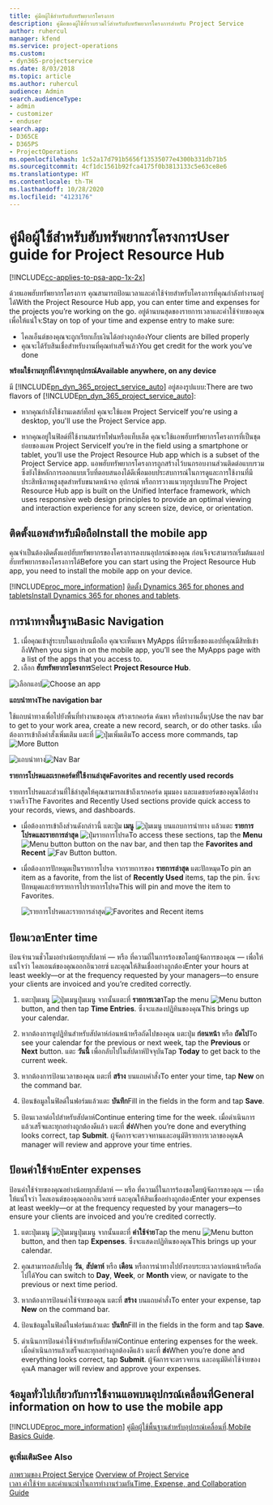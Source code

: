 ```yaml
---
title: คู่มือผู้ใช้สำหรับฮับทรัพยากรโครงการ
description: คู่มือของผู้ใช้ที่รวบรวมไว้สำหรับฮับทรัพยากรโครงการสำหรับ Project Service
author: ruhercul
manager: kfend
ms.service: project-operations
ms.custom:
- dyn365-projectservice
ms.date: 8/03/2018
ms.topic: article
ms.author: ruhercul
audience: Admin
search.audienceType:
- admin
- customizer
- enduser
search.app:
- D365CE
- D365PS
- ProjectOperations
ms.openlocfilehash: 1c52a17d791b5656f13535077e4300b331db71b5
ms.sourcegitcommit: 4cf1dc1561b92fca4175f0b3813133c5e63ce8e6
ms.translationtype: HT
ms.contentlocale: th-TH
ms.lasthandoff: 10/28/2020
ms.locfileid: "4123176"
---
```

# <a name="user-guide-for-project-resource-hub"></a><span data-ttu-id="438f4-103">คู่มือผู้ใช้สำหรับฮับทรัพยากรโครงการ</span><span class="sxs-lookup"><span data-stu-id="438f4-103">User guide for Project Resource Hub</span></span>

[!INCLUDE[cc-applies-to-psa-app-1x-2x](../includes/cc-applies-to-psa-app-1x-2x.md)]

<span data-ttu-id="438f4-104">ด้วยแอพฮับทรัพยากรโครงการ คุณสามารถป้อนเวลาและค่าใช้จ่ายสำหรับโครงการที่คุณกำลังทำงานอยู่ได้</span><span class="sxs-lookup"><span data-stu-id="438f4-104">With the Project Resource Hub app, you can enter time and expenses for the projects you’re working on the go.</span></span> <span data-ttu-id="438f4-105">อยู่ด้านบนสุดของรายการเวลาและค่าใช้จ่ายของคุณเพื่อให้แน่ใจ:</span><span class="sxs-lookup"><span data-stu-id="438f4-105">Stay on top of your time and expense entry to make sure:</span></span>

- <span data-ttu-id="438f4-106">ไคลเอ็นต์ของคุณจะถูกเรียกเก็บเงินได้อย่างถูกต้อง</span><span class="sxs-lookup"><span data-stu-id="438f4-106">Your clients are billed properly</span></span>
- <span data-ttu-id="438f4-107">คุณจะได้รับสินเชื่อสำหรับงานที่คุณทำเสร็จแล้ว</span><span class="sxs-lookup"><span data-stu-id="438f4-107">You get credit for the work you’ve done</span></span>

<span data-ttu-id="438f4-108">**พร้อมใช้งานทุกที่ได้จากทุกอุปกรณ์**</span><span class="sxs-lookup"><span data-stu-id="438f4-108">**Available anywhere, on any device**</span></span>

<span data-ttu-id="438f4-109">มี [!INCLUDE[pn_dyn_365_project_service_auto](../includes/pn-dyn-365-project-service-auto.md)] อยู่สองรูปแบบ:</span><span class="sxs-lookup"><span data-stu-id="438f4-109">There are two flavors of [!INCLUDE[pn_dyn_365_project_service_auto](../includes/pn-dyn-365-project-service-auto.md)]:</span></span> 

- <span data-ttu-id="438f4-110">หากคุณกำลังใช้งานเดสก์ท็อป คุณจะใช้แอพ Project Service</span><span class="sxs-lookup"><span data-stu-id="438f4-110">If you're using a desktop, you'll use the Project Service app.</span></span> 

- <span data-ttu-id="438f4-111">หากคุณอยู่ในฟิลด์ที่ใช้งานสมาร์ทโฟนหรือแท็บเล็ต คุณจะใช้แอพฮับทรัพยากรโครงการที่เป็นชุดย่อยของแอพ Project Service</span><span class="sxs-lookup"><span data-stu-id="438f4-111">If you’re in the field using a smartphone or tablet, you’ll use the Project Resource Hub app which is a subset of the Project Service  app.</span></span> <span data-ttu-id="438f4-112">แอพฮับทรัพยากรโครงการถูกสร้างไว้บนกรอบงานส่วนติดต่อแบบรวม ซึ่งยังใช้หลักการออกแบบเว็บที่ตอบสนองได้ดีเพื่อมอบประสบการณ์ในการดูและการใช้งานที่มีประสิทธิภาพสูงสุดสำหรับขนาดหน้าจอ อุปกรณ์ หรือการวางแนวทุกรูปแบบ</span><span class="sxs-lookup"><span data-stu-id="438f4-112">The Project Resource Hub app is built on the Unified Interface framework, which uses responsive web design principles to provide an optimal viewing and interaction experience for any screen size, device, or orientation.</span></span> 


## <a name="install-the-mobile-app"></a><span data-ttu-id="438f4-113">ติดตั้งแอพสำหรับมือถือ</span><span class="sxs-lookup"><span data-stu-id="438f4-113">Install the mobile app</span></span>
<span data-ttu-id="438f4-114">คุณจำเป็นต้องติดตั้งแอปฮับทรัพยากรของโครงการลงบนอุปกรณ์ของคุณ ก่อนจึงจะสามารถเริ่มต้นแอปฮับทรัพยากรของโครงการได้</span><span class="sxs-lookup"><span data-stu-id="438f4-114">Before you can start using the Project Resource Hub app, you need to install the mobile app on your device.</span></span> 

[!INCLUDE[proc_more_information](../includes/proc-more-information.md)] <span data-ttu-id="438f4-115">[ติดตั้ง Dynamics 365 for phones and tablets](https://docs.microsoft.com/dynamics365/mobile-app/install-dynamics-365-for-phones-and-tablets)</span><span class="sxs-lookup"><span data-stu-id="438f4-115">[Install Dynamics 365 for phones and tablets](https://docs.microsoft.com/dynamics365/mobile-app/install-dynamics-365-for-phones-and-tablets).</span></span>

## <a name="basic-navigation"></a><span data-ttu-id="438f4-116">การนำทางพื้นฐาน</span><span class="sxs-lookup"><span data-stu-id="438f4-116">Basic Navigation</span></span>
1.  <span data-ttu-id="438f4-117">เมื่อคุณเข้าสู่ระบบในแอปบนมือถือ คุณจะเห็นเพจ MyApps ที่มีรายชื่อของแอปที่คุณมีสิทธิเข้าถึง</span><span class="sxs-lookup"><span data-stu-id="438f4-117">When you sign in on the mobile app, you’ll see the MyApps page with a list of the apps that you access to.</span></span> 
2.  <span data-ttu-id="438f4-118">เลือก **ฮับทรัพยากรโครงการ**</span><span class="sxs-lookup"><span data-stu-id="438f4-118">Select **Project Resource Hub**.</span></span>

<span data-ttu-id="438f4-119">![เลือกแอป](media/chooseApp_1.png "เลือกแอป")</span><span class="sxs-lookup"><span data-stu-id="438f4-119">![Choose an app](media/chooseApp_1.png "Choose an app")</span></span>

<span data-ttu-id="438f4-120">**แถบนำทาง**</span><span class="sxs-lookup"><span data-stu-id="438f4-120">**The navigation bar**</span></span>

<span data-ttu-id="438f4-121">ใช้แถบนำทางเพื่อไปยังพื้นที่ทำงานของคุณ สร้างเรกคอร์ด ค้นหา หรือทำงานอื่นๆ</span><span class="sxs-lookup"><span data-stu-id="438f4-121">Use the nav bar to get to your work area, create a new record, search, or do other tasks.</span></span> <span data-ttu-id="438f4-122">เมื่อต้องการเข้าถึงคำสั่งเพิ่มเติม แตะที่ ![ปุ่มเพิ่มเติม](media/MoreButton.png "ปุ่มเพิ่มเติม")</span><span class="sxs-lookup"><span data-stu-id="438f4-122">To access more commands, tap ![More Button](media/MoreButton.png "More Button")</span></span>

<span data-ttu-id="438f4-123">![แถบนำทาง](media/NavBar_2.png "แถบนำทาง")</span><span class="sxs-lookup"><span data-stu-id="438f4-123">![Nav Bar](media/NavBar_2.png "Nav Bar")</span></span>

<span data-ttu-id="438f4-124">**รายการโปรดและเรกคอร์ดที่ใช้งานล่าสุด**</span><span class="sxs-lookup"><span data-stu-id="438f4-124">**Favorites and recently used records**</span></span>

<span data-ttu-id="438f4-125">รายการโปรดและส่วนที่ใช้ล่าสุดให้คุณสามารถเข้าถึงเรกคอร์ด มุมมอง และแดชบอร์ดของคุณได้อย่างรวดเร็ว</span><span class="sxs-lookup"><span data-stu-id="438f4-125">The Favorites and Recently Used sections provide quick access to your records, views, and dashboards.</span></span> 

- <span data-ttu-id="438f4-126">เมื่อต้องการเข้าถึงส่วนดังกล่าวนี้ แตะปุ่ม **เมนู** ![ปุ่มเมนู](media/MenuButton.png "ปุ่มเมนู") บนแถบการนำทาง แล้วแตะ **รายการโปรดและรายการล่าสุด** ![ปุ่มรายการโปรด](media/FavButton.png "ปุ่มรายการโปรด")</span><span class="sxs-lookup"><span data-stu-id="438f4-126">To access these sections, tap the **Menu** ![Menu button](media/MenuButton.png "Menu button") button on the nav bar, and then tap the **Favorites and Recent** ![Fav Button](media/FavButton.png "Fav Button") button.</span></span>

- <span data-ttu-id="438f4-127">เมื่อต้องการปักหมุดเป็นรายการโปรด จากรายการของ **รายการล่าสุด** แตะปักหมุด</span><span class="sxs-lookup"><span data-stu-id="438f4-127">To pin an item as a favorite, from the list of **Recently Used** items, tap the pin.</span></span> <span data-ttu-id="438f4-128">ซึ่งจะปักหมุดและย้ายรายการไปรายการโปรด</span><span class="sxs-lookup"><span data-stu-id="438f4-128">This will pin and move the item to Favorites.</span></span>

  <span data-ttu-id="438f4-129">![รายการโปรดและรายการล่าสุด](media/Favs_3.png "รายการโปรดและรายการล่าสุด")</span><span class="sxs-lookup"><span data-stu-id="438f4-129">![Favorites and Recent items](media/Favs_3.png "Favorites and Recent items")</span></span>
 
## <a name="enter-time"></a><span data-ttu-id="438f4-130">ป้อนเวลา</span><span class="sxs-lookup"><span data-stu-id="438f4-130">Enter time</span></span>
<span data-ttu-id="438f4-131">ป้อนจำนวนชั่วโมงอย่างน้อยทุกสัปดาห์ — หรือ ที่ความถี่ในการร้องขอโดยผู้จัดการของคุณ — เพื่อให้แน่ใจว่า ไคลเอนต์ของคุณออกอินวอยซ์ และคุณให้สินเชื่ออย่างถูกต้อง</span><span class="sxs-lookup"><span data-stu-id="438f4-131">Enter your hours at least weekly—or at the frequency requested by your managers—to ensure your clients are invoiced and you’re credited correctly.</span></span>

1. <span data-ttu-id="438f4-132">แตะปุ่มเมนู ![ปุ่มเมนูปุ่มเมนู](media/MenuButton.png "ปุ่มเมนู") จากนั้นแตะที่ **รายการเวลา**</span><span class="sxs-lookup"><span data-stu-id="438f4-132">Tap the menu ![Menu button](media/MenuButton.png "Menu button") button, and then tap **Time Entries**.</span></span> <span data-ttu-id="438f4-133">ซึ่งจะแสดงปฏิทินของคุณ</span><span class="sxs-lookup"><span data-stu-id="438f4-133">This brings up your calendar.</span></span>

2. <span data-ttu-id="438f4-134">หากต้องการดูปฏิทินสำหรับสัปดาห์ก่อนหน้าหรือถัดไปของคุณ แตะปุ่ม **ก่อนหน้า** หรือ **ถัดไป**</span><span class="sxs-lookup"><span data-stu-id="438f4-134">To see your calendar for the previous or next week, tap the **Previous** or **Next** button.</span></span> <span data-ttu-id="438f4-135">แตะ **วันนี้** เพื่อกลับไปในสัปดาห์ปัจจุบัน</span><span class="sxs-lookup"><span data-stu-id="438f4-135">Tap **Today** to get back to the current week.</span></span>

3. <span data-ttu-id="438f4-136">หากต้องการป้อนเวลาของคุณ แตะที่ **สร้าง** บนแถบคำสั่ง</span><span class="sxs-lookup"><span data-stu-id="438f4-136">To enter your time, tap **New** on the command bar.</span></span> 

4. <span data-ttu-id="438f4-137">ป้อนข้อมูลในฟิลด์ในฟอร์มแล้วแตะ **บันทึก**</span><span class="sxs-lookup"><span data-stu-id="438f4-137">Fill in the fields in the form and tap **Save**.</span></span>

5. <span data-ttu-id="438f4-138">ป้อนเวลาต่อไปสำหรับสัปดาห์</span><span class="sxs-lookup"><span data-stu-id="438f4-138">Continue entering time for the week.</span></span> <span data-ttu-id="438f4-139">เมื่อดำเนินการแล้วเสร็จและทุกอย่างถูกต้องดีแล้ว แตะที่ **ส่ง**</span><span class="sxs-lookup"><span data-stu-id="438f4-139">When you’re done and everything looks correct, tap **Submit**.</span></span> <span data-ttu-id="438f4-140">ผู้จัดการจะตรวจทานและอนุมัติรายการเวลาของคุณ</span><span class="sxs-lookup"><span data-stu-id="438f4-140">A manager will review and approve your time entries.</span></span>

## <a name="enter-expenses"></a><span data-ttu-id="438f4-141">ป้อนค่าใช้จ่าย</span><span class="sxs-lookup"><span data-stu-id="438f4-141">Enter expenses</span></span> 
<span data-ttu-id="438f4-142">ป้อนค่าใช้จ่ายของคุณอย่างน้อยทุกสัปดาห์ — หรือ ที่ความถี่ในการร้องขอโดยผู้จัดการของคุณ — เพื่อให้แน่ใจว่า ไคลเอนต์ของคุณออกอินวอยซ์ และคุณให้สินเชื่ออย่างถูกต้อง</span><span class="sxs-lookup"><span data-stu-id="438f4-142">Enter your expenses at least weekly—or at the frequency requested by your managers—to ensure your clients are invoiced and you’re credited correctly.</span></span>

1. <span data-ttu-id="438f4-143">แตะปุ่มเมนู ![ปุ่มเมนูปุ่มเมนู](media/MenuButton.png "ปุ่มเมนู") จากนั้นแตะที่ **ค่าใช้จ่าย**</span><span class="sxs-lookup"><span data-stu-id="438f4-143">Tap the menu ![Menu button](media/MenuButton.png "Menu button") button, and then tap **Expenses**.</span></span> <span data-ttu-id="438f4-144">ซึ่งจะแสดงปฏิทินของคุณ</span><span class="sxs-lookup"><span data-stu-id="438f4-144">This brings up your calendar.</span></span>

2. <span data-ttu-id="438f4-145">คุณสามารถสลับไปดู **วัน**, **สัปดาห์** หรือ **เดือน** หรือการนำทางไปยังรอบระยะเวลาก่อนหน้าหรือถัดไปได้</span><span class="sxs-lookup"><span data-stu-id="438f4-145">You can switch to **Day**, **Week**, or **Month** view, or navigate to the previous or next time period.</span></span> 

3. <span data-ttu-id="438f4-146">หากต้องการป้อนค่าใช้จ่ายของคุณ แตะที่ **สร้าง** บนแถบคำสั่ง</span><span class="sxs-lookup"><span data-stu-id="438f4-146">To enter your expense, tap **New** on the command bar.</span></span> 

4. <span data-ttu-id="438f4-147">ป้อนข้อมูลในฟิลด์ในฟอร์มแล้วแตะ **บันทึก**</span><span class="sxs-lookup"><span data-stu-id="438f4-147">Fill in the fields in the form and tap **Save**.</span></span>

5. <span data-ttu-id="438f4-148">ดำเนินการป้อนค่าใช้จ่ายสำหรับสัปดาห์</span><span class="sxs-lookup"><span data-stu-id="438f4-148">Continue entering expenses for the week.</span></span> <span data-ttu-id="438f4-149">เมื่อดำเนินการแล้วเสร็จและทุกอย่างถูกต้องดีแล้ว แตะที่ **ส่ง**</span><span class="sxs-lookup"><span data-stu-id="438f4-149">When you’re done and everything looks correct, tap **Submit**.</span></span> <span data-ttu-id="438f4-150">ผู้จัดการจะตรวจทาน และอนุมัติค่าใช้จ่ายของคุณ</span><span class="sxs-lookup"><span data-stu-id="438f4-150">A manager will review and approve your expenses.</span></span>

## <a name="general-information-on-how-to-use-the-mobile-app"></a><span data-ttu-id="438f4-151">จ้อมูลทั่วไปเกี่ยวกับการใช้งานแอพบนอุปกรณ์เคลื่อนที่</span><span class="sxs-lookup"><span data-stu-id="438f4-151">General information on how to use the mobile app</span></span> 
[!INCLUDE[proc_more_information](../includes/proc-more-information.md)] <span data-ttu-id="438f4-152">[คู่มือผู้ใช้พื้นฐานสำหรับอุปกรณ์เคลื่อนที่](https://docs.microsoft.com/dynamics365/mobile-app/dynamics-365-phones-tablets-users-guide).</span><span class="sxs-lookup"><span data-stu-id="438f4-152">[Mobile Basics Guide](https://docs.microsoft.com/dynamics365/mobile-app/dynamics-365-phones-tablets-users-guide).</span></span>

### <a name="see-also"></a><span data-ttu-id="438f4-153">ดูเพิ่มเติม</span><span class="sxs-lookup"><span data-stu-id="438f4-153">See Also</span></span>  
 <span data-ttu-id="438f4-154">[ภาพรวมของ Project Service](../psa/overview.md) </span><span class="sxs-lookup"><span data-stu-id="438f4-154">[Overview of Project Service](../psa/overview.md) </span></span>  
 [<span data-ttu-id="438f4-155">เวลา ค่าใช้จ่าย และคำแนะนำในการทำงานร่วมกัน</span><span class="sxs-lookup"><span data-stu-id="438f4-155">Time, Expense, and Collaboration Guide</span></span>](../psa/time-expense-collaboration-guide.md)   
 
